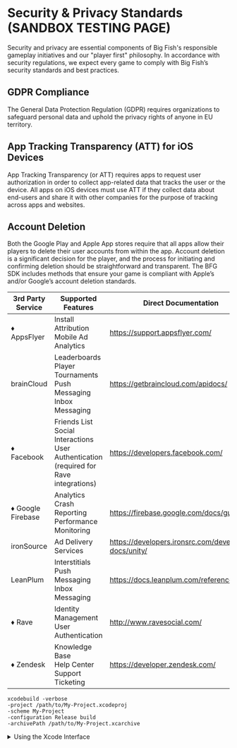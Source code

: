 # Security & Privacy Standards (SANDBOX TESTING PAGE)

Security and privacy are essential components of Big Fish's responsible gameplay initiatives and our "player first" philosophy. In accordance with security regulations, we expect every game to comply with Big Fish’s security standards and best practices.

## GDPR Compliance 

The General Data Protection Regulation (GDPR) requires organizations to safeguard personal data and uphold the privacy rights of anyone in EU territory. 

## App Tracking Transparency (ATT) for iOS Devices 

App Tracking Transparency (or ATT) requires apps to request user authorization in order to collect app-related data that tracks the user or the device. All apps on iOS devices must use ATT if they collect data about end-users and share it with other companies for the purpose of tracking across apps and websites.

## Account Deletion 
Both the Google Play and Apple App stores require that all apps allow their players to delete their user accounts from within the app. Account deletion is a significant decision for the player, and the process for initiating and confirming deletion should be straightforward and transparent. The BFG SDK includes methods that ensure your game is compliant with Apple’s and/or Google’s account deletion standards.

| **3rd Party Service** | **Supported Features**                                                                            | **Direct Documentation**                             |
|-----------------------|---------------------------------------------------------------------------------------------------|------------------------------------------------------|
| ♦ AppsFlyer           | Install Attribution<br />Mobile Ad Analytics                                                      | https://support.appsflyer.com/                       |
| brainCloud            | Leaderboards<br />Player Tournaments<br />Push Messaging<br />Inbox Messaging                     | https://getbraincloud.com/apidocs/                   |
| ♦ Facebook            | Friends List<br />Social Interactions<br />User Authentication (required for Rave integrations)   | https://developers.facebook.com/                     |
| ♦ Google Firebase     | Analytics<br />Crash Reporting<br />Performance Monitoring                                        | https://firebase.google.com/docs/guides              |
| ironSource            | Ad Delivery Services                                                                              | https://developers.ironsrc.com/developer-docs/unity/ |
| LeanPlum              | Interstitials<br />Push Messaging<br />Inbox Messaging                                            | https://docs.leanplum.com/reference                  |
| ♦ Rave                | Identity Management<br />User Authentication                                                      | http://www.ravesocial.com/                           |
| ♦ Zendesk             | Knowledge Base<br />Help Center<br />Support Ticketing                                            | https://developer.zendesk.com/                       |



```
xcodebuild -verbose
-project /path/to/My-Project.xcodeproj
-scheme My-Project
-configuration Release build
-archivePath /path/to/My-Project.xcarchive
```

<details>
    <summary>Using the Xcode Interface</summary>
1. Strip the simulator architectures before creating an archive. See gs_strip_architectures in the Prepare for Integration section for details.
2. Create the .xcarchive file. You can do this by executing the following in a terminal:

```
xcodebuild -verbose
-project /path/to/My-Project.xcodeproj
-scheme My-Project
-configuration Release build
-archivePath /path/to/My-Project.xcarchive
```

3. Add the following entry in your ExportOptions.plist

```xml
<dict>
    <key>method</key>
    <string>app-store</string>
</dict>
```

This will ensure Apple will not reject your app with the following message:

```bash
ITMS-90426: Invalid Swift Support - The SwiftSupport folder is missing. Rebuild your app using the current public (GM) version of Xcode and resubmit it.
```

4. Export a .ipa from the archive generated in step 2, using the export options defined in step 3:

```bash
xcodebuild -verbose
-exportArchive
-archivePath /path/to/My-Project.xcarchive
-exportPath /path/to/ipa/
-exportOptionsPlist /path/to/ExportOptions.plist
```

</details>
